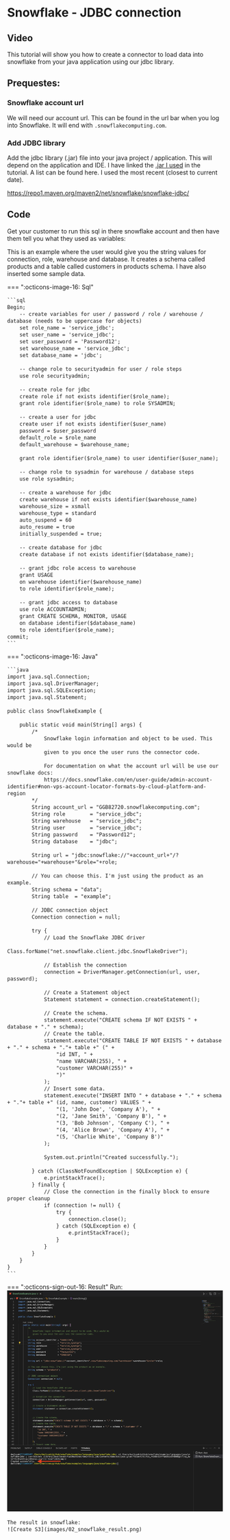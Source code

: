 # Snowflake - JDBC connection

## Video

This tutorial will show you how to create a connector to load data into snowflake from your java application using our jdbc library.

## Prequestes:

### Snowflake account url
We will need our account url. This can be found in the url bar when you log into Snowflake. It will end with ``.snowflakecomputing.com``.

### Add JDBC library
Add the jdbc library (.jar) file into your java project / application. This will depend on the application and IDE. I have linked the [.jar I used](#) in the tutorial. A list can be found here. I used the most recent (closest to current date).

https://repo1.maven.org/maven2/net/snowflake/snowflake-jdbc/

## Code 

Get your customer to run this sql in there snowflake account and then have them tell you what they used as variables:

This is an example where the user would give you the string values for connection, role, warehouse and database. It creates a schema called products and a table called customers in products schema. I have also inserted some sample data. 

=== ":octicons-image-16: Sql"

    ```sql
    Begin; 
        -- create variables for user / password / role / warehouse / database (needs to be uppercase for objects)
        set role_name = 'service_jdbc';
        set user_name = 'service_jdbc';
        set user_password = 'Password12';
        set warehouse_name = 'service_jdbc';
        set database_name = 'jdbc';

        -- change role to securityadmin for user / role steps
        use role securityadmin;

        -- create role for jdbc
        create role if not exists identifier($role_name);
        grant role identifier($role_name) to role SYSADMIN;

        -- create a user for jdbc
        create user if not exists identifier($user_name)
        password = $user_password
        default_role = $role_name
        default_warehouse = $warehouse_name;

        grant role identifier($role_name) to user identifier($user_name);

        -- change role to sysadmin for warehouse / database steps
        use role sysadmin;

        -- create a warehouse for jdbc
        create warehouse if not exists identifier($warehouse_name)
        warehouse_size = xsmall
        warehouse_type = standard
        auto_suspend = 60
        auto_resume = true
        initially_suspended = true;

        -- create database for jdbc
        create database if not exists identifier($database_name);

        -- grant jdbc role access to warehouse
        grant USAGE
        on warehouse identifier($warehouse_name)
        to role identifier($role_name);

        -- grant jdbc access to database
        use role ACCOUNTADMIN;
        grant CREATE SCHEMA, MONITOR, USAGE
        on database identifier($database_name)
        to role identifier($role_name);
    commit;
    ```

=== ":octicons-image-16: Java"

    ```java
    import java.sql.Connection;
    import java.sql.DriverManager;
    import java.sql.SQLException;
    import java.sql.Statement;

    public class SnowflakeExample {

        public static void main(String[] args) {
            /* 
                Snowflake login information and object to be used. This would be
                given to you once the user runs the connector code.

                For documentation on what the account url will be use our snowflake docs:
                https://docs.snowflake.com/en/user-guide/admin-account-identifier#non-vps-account-locator-formats-by-cloud-platform-and-region
            */ 
            String account_url = "GGB82720.snowflakecomputing.com";
            String role        = "service_jdbc";
            String warehouse   = "service_jdbc";
            String user        = "service_jdbc";
            String password    = "Password12";
            String database    = "jdbc";

            String url = "jdbc:snowflake://"+account_url+"/?warehouse="+warehouse+"&role="+role;
        
            // You can choose this. I'm just using the product as an example.
            String schema = "data";
            String table  = "example";

            // JDBC connection object
            Connection connection = null;

            try {
                // Load the Snowflake JDBC driver
                Class.forName("net.snowflake.client.jdbc.SnowflakeDriver");

                // Establish the connection
                connection = DriverManager.getConnection(url, user, password);

                // Create a Statement object
                Statement statement = connection.createStatement();
                
                // Create the schema.
                statement.execute("CREATE schema IF NOT EXISTS " + database + "." + schema);
                // Create the table.
                statement.execute("CREATE TABLE IF NOT EXISTS " + database + "." + schema + "."+ table +" (" +
                    "id INT, " +
                    "name VARCHAR(255), " +
                    "customer VARCHAR(255)" +
                    ")"
                );
                // Insert some data.
                statement.execute("INSERT INTO " + database + "." + schema + "."+ table +" (id, name, customer) VALUES " +
                    "(1, 'John Doe', 'Company A'), " +
                    "(2, 'Jane Smith', 'Company B'), " +
                    "(3, 'Bob Johnson', 'Company C'), " +
                    "(4, 'Alice Brown', 'Company A'), " +
                    "(5, 'Charlie White', 'Company B')"
                );

                System.out.println("Created successfully.");

            } catch (ClassNotFoundException | SQLException e) {
                e.printStackTrace();
            } finally {
                // Close the connection in the finally block to ensure proper cleanup
                if (connection != null) {
                    try {
                        connection.close();
                    } catch (SQLException e) {
                        e.printStackTrace();
                    }
                }
            }
        }
    }
    ```


=== ":octicons-sign-out-16: Result"
    Run:
    ![Create S3](images/01_java_run.png)

    The result in snowflake:
    ![Create S3](images/02_snowflake_result.png)








